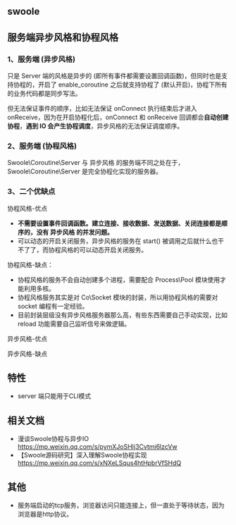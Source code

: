 ## swoole
## 服务端异步风格和协程风格
### 1、服务端 (异步风格)
只是 Server 端的风格是异步的 (即所有事件都需要设置回调函数)，但同时也是支持协程的，开启了 enable_coroutine 之后就支持协程了 (默认开启)，协程下所有的业务代码都是同步写法。

但无法保证事件的顺序，比如无法保证 onConnect 执行结束后才进入 onReceive，因为在开启协程化后，onConnect 和 onReceive 回调都会**自动创建协程**，**遇到 IO 会产生协程调度**，异步风格的无法保证调度顺序。

### 2、服务端 (协程风格)
Swoole\Coroutine\Server 与 异步风格 的服务端不同之处在于，Swoole\Coroutine\Server 是完全协程化实现的服务器。

### 3、二个优缺点
协程风格-优点
* **不需要设置事件回调函数。建立连接、接收数据、发送数据、关闭连接都是顺序的，没有 异步风格 的并发问题。**
* 可以动态的开启关闭服务，异步风格的服务在 start() 被调用之后就什么也干不了了，而协程风格的可以动态开启关闭服务。

协程风格-缺点：
* 协程风格的服务不会自动创建多个进程，需要配合 Process\Pool 模块使用才能利用多核。
* 协程风格服务其实是对 Co\Socket 模块的封装，所以用协程风格的需要对 socket 编程有一定经验。
* 目前封装层级没有异步风格服务器那么高，有些东西需要自己手动实现，比如 reload 功能需要自己监听信号来做逻辑。

异步风格-优点


异步风格-缺点


## 特性
* server 端只能用于CLI模式


## 相关文档
* 漫谈Swoole协程与异步IO https://mp.weixin.qq.com/s/pymXJoSHIj3Cvtmi6lzcVw
* 【Swoole源码研究】深入理解Swoole协程实现 https://mp.weixin.qq.com/s/xNXeLSqus4htHpbrVfSHdQ

## 其他
* 服务端启动的tcp服务，浏览器访问只能连接上，但一直处于等待状态，因为浏览器是http协议。